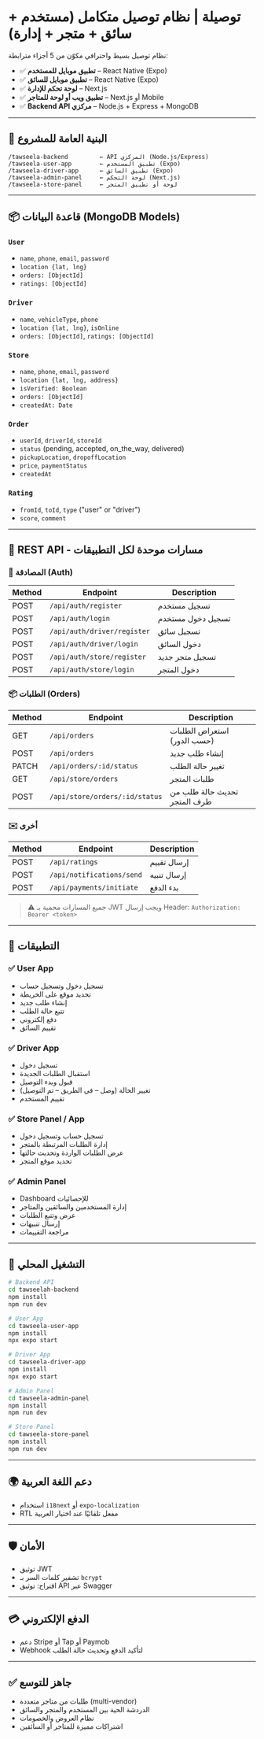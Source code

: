 # توصيلة | نظام توصيل متكامل (مستخدم + سائق + متجر + إدارة)

نظام توصيل بسيط واحترافي مكوّن من 5 أجزاء مترابطة:

- ✅ **تطبيق موبايل للمستخدم** – React Native (Expo)
- ✅ **تطبيق موبايل للسائق** – React Native (Expo)
- ✅ **لوحة تحكم للإدارة** – Next.js
- ✅ **تطبيق ويب أو لوحة للمتاجر** – Next.js أو Mobile
- ✅ **Backend API مركزي** – Node.js + Express + MongoDB

---

## 🧩 البنية العامة للمشروع

```
/tawseela-backend         ← API المركزي (Node.js/Express)
/tawseela-user-app        ← تطبيق المستخدم (Expo)
/tawseela-driver-app      ← تطبيق السائق (Expo)
/tawseela-admin-panel     ← لوحة التحكم (Next.js)
/tawseela-store-panel     ← لوحة أو تطبيق المتجر
```

---

## 📦 قاعدة البيانات (MongoDB Models)

### `User`

- `name`, `phone`, `email`, `password`
- `location {lat, lng}`
- `orders: [ObjectId]`
- `ratings: [ObjectId]`

### `Driver`

- `name`, `vehicleType`, `phone`
- `location {lat, lng}`, `isOnline`
- `orders: [ObjectId]`, `ratings: [ObjectId]`

### `Store`

- `name`, `phone`, `email`, `password`
- `location {lat, lng, address}`
- `isVerified: Boolean`
- `orders: [ObjectId]`
- `createdAt: Date`

### `Order`

- `userId`, `driverId`, `storeId`
- `status` (pending, accepted, on_the_way, delivered)
- `pickupLocation`, `dropoffLocation`
- `price`, `paymentStatus`
- `createdAt`

### `Rating`

- `fromId`, `toId`, `type` ("user" or "driver")
- `score`, `comment`

---

## 🧪 REST API - مسارات موحدة لكل التطبيقات

### 🔐 المصادقة (Auth)

| Method | Endpoint                    | Description         |
| ------ | --------------------------- | -----------------   |
| POST   | `/api/auth/register`        | تسجيل مستخدم       |
| POST   | `/api/auth/login`           | تسجيل دخول مستخدم |
| POST   | `/api/auth/driver/register` | تسجيل سائق         |
| POST   | `/api/auth/driver/login`    | دخول السائق        |
| POST   | `/api/auth/store/register`  | تسجيل متجر جديد    |
| POST   | `/api/auth/store/login`     | دخول المتجر        |

### 📦 الطلبات (Orders)

| Method | Endpoint                       | Description                    |
| ------ | ------------------------------ | ----------------------------   |
| GET    | `/api/orders`                  | استعراض الطلبات (حسب الدور)  |
| POST   | `/api/orders`                  | إنشاء طلب جديد                |
| PATCH  | `/api/orders/:id/status`       | تغيير حالة الطلب              |
| GET    | `/api/store/orders`            | طلبات المتجر                  |
| POST   | `/api/store/orders/:id/status` | تحديث حالة طلب من طرف المتجر |

### ✉️ أخرى

| Method | Endpoint                  | Description  |
| ------ | ------------------------- | -----------  |
| POST   | `/api/ratings`            | إرسال تقييم |
| POST   | `/api/notifications/send` | إرسال تنبيه |
| POST   | `/api/payments/initiate`  | بدء الدفع   |

> ⚠️ جميع المسارات محمية بـ JWT ويجب إرسال Header: `Authorization: Bearer <token>`

---

## 📲 التطبيقات

### ✅ User App

- تسجيل دخول وتسجيل حساب
- تحديد موقع على الخريطة
- إنشاء طلب جديد
- تتبع حالة الطلب
- دفع إلكتروني
- تقييم السائق

### ✅ Driver App

- تسجيل دخول
- استقبال الطلبات الجديدة
- قبول وبدء التوصيل
- تغيير الحالة (وصل – في الطريق – تم التوصيل)
- تقييم المستخدم

### ✅ Store Panel / App

- تسجيل حساب وتسجيل دخول
- إدارة الطلبات المرتبطة بالمتجر
- عرض الطلبات الواردة وتحديث حالتها
- تحديد موقع المتجر

### ✅ Admin Panel

- Dashboard للإحصائيات
- إدارة المستخدمين والسائقين والمتاجر
- عرض وتتبع الطلبات
- إرسال تنبيهات
- مراجعة التقييمات

---

## 🚀 التشغيل المحلي

```bash
# Backend API
cd tawseelah-backend
npm install
npm run dev

# User App
cd tawseela-user-app
npm install
npx expo start

# Driver App
cd tawseela-driver-app
npm install
npx expo start

# Admin Panel
cd tawseela-admin-panel
npm install
npm run dev

# Store Panel
cd tawseela-store-panel
npm install
npm run dev
```

---

## 🌍 دعم اللغة العربية

- استخدام `i18next` أو `expo-localization`
- RTL مفعل تلقائيًا عند اختيار العربية

---

## 🛡️ الأمان

- توثيق JWT
- تشفير كلمات السر بـ `bcrypt`
- اقتراح: توثيق API عبر Swagger

---

## 💳 الدفع الإلكتروني

- دعم Stripe أو Tap أو Paymob
- Webhook لتأكيد الدفع وتحديث حالة الطلب

---

## ✅ جاهز للتوسع

- طلبات من متاجر متعددة (multi-vendor)
- الدردشة الحية بين المستخدم والمتجر والسائق
- نظام العروض والخصومات
- اشتراكات مميزة للمتاجر أو السائقين
